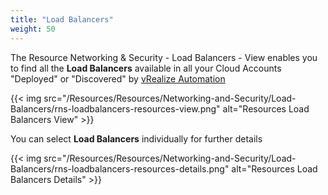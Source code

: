 ```yaml
---
title: "Load Balancers"
weight: 50
---
```



The Resource Networking & Security - Load Balancers - View enables you to find all the <strong>Load Balancers</strong> available in all your Cloud Accounts "Deployed" or "Discovered" by [vRealize Automation](https://www.vmware.com/products/vrealize-automation.html)

{{< img src="/Resources/Resources/Networking-and-Security/Load-Balancers/rns-loadbalancers-resources-view.png" alt="Resources Load Balancers View" >}}

You can select <strong>Load Balancers</strong> individually for further details

{{< img src="/Resources/Resources/Networking-and-Security/Load-Balancers/rns-loadbalancers-resources-details.png" alt="Resources Load Balancers Details" >}}



